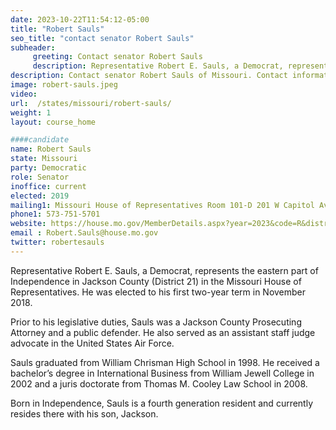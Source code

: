 ```yaml
---
date: 2023-10-22T11:54:12-05:00
title: "Robert Sauls"
seo_title: "contact senator Robert Sauls"
subheader:
     greeting: Contact senator Robert Sauls
     description: Representative Robert E. Sauls, a Democrat, represents the eastern part of Independence in Jackson County (District 21) in the Missouri House of Representatives. He was elected to his first two-year term in November 2018.
description: Contact senator Robert Sauls of Missouri. Contact information for Robert Sauls includes email address, phone number, and mailing address.
image: robert-sauls.jpeg
video:
url:  /states/missouri/robert-sauls/
weight: 1
layout: course_home

####candidate
name: Robert Sauls
state: Missouri
party: Democratic
role: Senator
inoffice: current
elected: 2019
mailing1: Missouri House of Representatives Room 101-D 201 W Capitol Ave Jefferson City, MO 65101
phone1: 573-751-5701
website: https://house.mo.gov/MemberDetails.aspx?year=2023&code=R&district=021/
email : Robert.Sauls@house.mo.gov
twitter: robertesauls
---
```


Representative Robert E. Sauls, a Democrat, represents the eastern part of Independence in Jackson County (District 21) in the Missouri House of Representatives. He was elected to his first two-year term in November 2018.

Prior to his legislative duties, Sauls was a Jackson County Prosecuting Attorney and a public defender. He also served as an assistant staff judge advocate in the United States Air Force.

Sauls graduated from William Chrisman High School in 1998. He received a bachelor’s degree in International Business from William Jewell College in 2002 and a juris doctorate from Thomas M. Cooley Law School in 2008.

Born in Independence, Sauls is a fourth generation resident and currently resides there with his son, Jackson.
